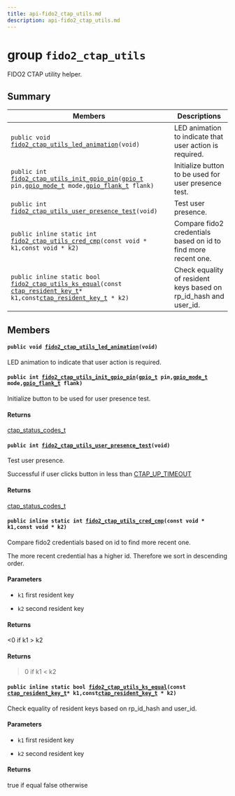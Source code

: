 ```yaml
---
title: api-fido2_ctap_utils.md
description: api-fido2_ctap_utils.md
---
```

# group `fido2_ctap_utils` 

FIDO2 CTAP utility helper.

## Summary

 Members                        | Descriptions                                
--------------------------------|---------------------------------------------
`public void `[`fido2_ctap_utils_led_animation`](#group__fido2__ctap__utils_1gaa403b2898427d9aeaa476c55f4747997)`(void)`            | LED animation to indicate that user action is required.
`public int `[`fido2_ctap_utils_init_gpio_pin`](#group__fido2__ctap__utils_1gac0419572f9b5a2b910ab47f7c66a422b)`(`[`gpio_t`](./doc/starlight-docs/src/content/docs/apidoc/api-undefined.md#group__drivers__periph__gpio_1gadacfc0deb08affff1e88f9549c8e2823)` pin,`[`gpio_mode_t`](./doc/starlight-docs/src/content/docs/apidoc/api-undefined.md#native_2include_2periph__cpu_8h_1a491a2cbfb4e94f2afcc0d5bdef2dc454)` mode,`[`gpio_flank_t`](./doc/starlight-docs/src/content/docs/apidoc/api-undefined.md#atxmega_2include_2periph__cpu_8h_1a0e8c3f46deb150e48acaa79fe26b2e86)` flank)`            | Initialize button to be used for user presence test.
`public int `[`fido2_ctap_utils_user_presence_test`](#group__fido2__ctap__utils_1ga9556106eaeb1985e0cd88e16e639e6f0)`(void)`            | Test user presence.
`public inline static int `[`fido2_ctap_utils_cred_cmp`](#group__fido2__ctap__utils_1ga43f63ca188f554fc7ffdc391eb2555ab)`(const void * k1,const void * k2)`            | Compare fido2 credentials based on id to find more recent one.
`public inline static bool `[`fido2_ctap_utils_ks_equal`](#group__fido2__ctap__utils_1gaa871da2e594fa1178d4aa2634d554670)`(const `[`ctap_resident_key_t`](./doc/starlight-docs/src/content/docs/apidoc/api-undefined.md#group__fido2__ctap__ctap_1ga41f3542a7fd6e03caeff36b2f2403a5a)` * k1,const `[`ctap_resident_key_t`](./doc/starlight-docs/src/content/docs/apidoc/api-undefined.md#group__fido2__ctap__ctap_1ga41f3542a7fd6e03caeff36b2f2403a5a)` * k2)`            | Check equality of resident keys based on rp_id_hash and user_id.

## Members

#### `public void `[`fido2_ctap_utils_led_animation`](#group__fido2__ctap__utils_1gaa403b2898427d9aeaa476c55f4747997)`(void)` 

LED animation to indicate that user action is required.

#### `public int `[`fido2_ctap_utils_init_gpio_pin`](#group__fido2__ctap__utils_1gac0419572f9b5a2b910ab47f7c66a422b)`(`[`gpio_t`](./doc/starlight-docs/src/content/docs/apidoc/api-undefined.md#group__drivers__periph__gpio_1gadacfc0deb08affff1e88f9549c8e2823)` pin,`[`gpio_mode_t`](./doc/starlight-docs/src/content/docs/apidoc/api-undefined.md#native_2include_2periph__cpu_8h_1a491a2cbfb4e94f2afcc0d5bdef2dc454)` mode,`[`gpio_flank_t`](./doc/starlight-docs/src/content/docs/apidoc/api-undefined.md#atxmega_2include_2periph__cpu_8h_1a0e8c3f46deb150e48acaa79fe26b2e86)` flank)` 

Initialize button to be used for user presence test.

#### Returns
[ctap_status_codes_t](./doc/starlight-docs/src/content/docs/apidoc/api-undefined.md#group__fido2__ctap_1ga8fc67116a4d14ab7c9ff10a71b1ad95c)

#### `public int `[`fido2_ctap_utils_user_presence_test`](#group__fido2__ctap__utils_1ga9556106eaeb1985e0cd88e16e639e6f0)`(void)` 

Test user presence.

Successful if user clicks button in less than [CTAP_UP_TIMEOUT](./doc/starlight-docs/src/content/docs/apidoc/api-undefined.md#group__fido2__ctap__ctap_1gabd960f9d81b350fc259dbd0eac553dca)

#### Returns
[ctap_status_codes_t](./doc/starlight-docs/src/content/docs/apidoc/api-undefined.md#group__fido2__ctap_1ga8fc67116a4d14ab7c9ff10a71b1ad95c)

#### `public inline static int `[`fido2_ctap_utils_cred_cmp`](#group__fido2__ctap__utils_1ga43f63ca188f554fc7ffdc391eb2555ab)`(const void * k1,const void * k2)` 

Compare fido2 credentials based on id to find more recent one.

The more recent credential has a higher id. Therefore we sort in descending order.

#### Parameters
* `k1` first resident key 

* `k2` second resident key

#### Returns
<0 if k1 > k2 

#### Returns
>0 if k1 < k2

#### `public inline static bool `[`fido2_ctap_utils_ks_equal`](#group__fido2__ctap__utils_1gaa871da2e594fa1178d4aa2634d554670)`(const `[`ctap_resident_key_t`](./doc/starlight-docs/src/content/docs/apidoc/api-undefined.md#group__fido2__ctap__ctap_1ga41f3542a7fd6e03caeff36b2f2403a5a)` * k1,const `[`ctap_resident_key_t`](./doc/starlight-docs/src/content/docs/apidoc/api-undefined.md#group__fido2__ctap__ctap_1ga41f3542a7fd6e03caeff36b2f2403a5a)` * k2)` 

Check equality of resident keys based on rp_id_hash and user_id.

#### Parameters
* `k1` first resident key 

* `k2` second resident key

#### Returns
true if equal false otherwise

